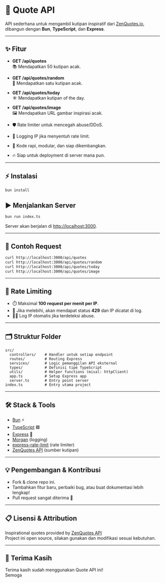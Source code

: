 # 🚀 Quote API

API sederhana untuk mengambil kutipan inspiratif dari [ZenQuotes.io](https://zenquotes.io/), dibangun dengan **Bun**, **TypeScript**, dan **Express**.

---

## ✨ Fitur

- **GET /api/quotes**  
  📚 Mendapatkan 50 kutipan acak.

- **GET /api/quotes/random**  
  🎲 Mendapatkan satu kutipan acak.

- **GET /api/quotes/today**  
  ☀️ Mendapatkan kutipan of the day.

- **GET /api/quotes/image**  
  🖼️ Mendapatkan URL gambar inspirasi acak.

- 🛡️ Rate limiter untuk mencegah abuse/DDoS.
- 📝 Logging IP jika menyentuh rate limit.
- 🧩 Kode rapi, modular, dan siap dikembangkan.
- 🔥 Siap untuk deployment di server mana pun.

---

## ⚡️ Instalasi

```bash
bun install
```

## ▶️ Menjalankan Server

```bash
bun run index.ts
```

Server akan berjalan di [http://localhost:3000](http://localhost:3000).

---

## 🧪 Contoh Request

```bash
curl http://localhost:3000/api/quotes
curl http://localhost:3000/api/quotes/random
curl http://localhost:3000/api/quotes/today
curl http://localhost:3000/api/quotes/image
```

---

## 🚦 Rate Limiting

- ⏱️ Maksimal **100 request per menit per IP**.
- 🚫 Jika melebihi, akan mendapat status **429** dan IP dicatat di log.
- 🕵️‍♂️ Log IP otomatis jika terdeteksi abuse.

---

## 🗂️ Struktur Folder

```
src/
  controllers/    # Handler untuk setiap endpoint
  routes/         # Routing Express
  services/       # Logic pemanggilan API eksternal
  types/          # Definisi tipe TypeScript
  utils/          # Helper functions (misal: httpClient)
  app.ts          # Setup Express app
  server.ts       # Entry point server
index.ts          # Entry utama project
```

---

## 🛠️ Stack & Tools

- [Bun](https://bun.sh/) ⚡
- [TypeScript](https://www.typescriptlang.org/) 🟦
- [Express](https://expressjs.com/) 🚂
- [Morgan](https://github.com/expressjs/morgan) (logging)
- [express-rate-limit](https://github.com/express-rate-limit/express-rate-limit) (rate limiter)
- [ZenQuotes API](https://zenquotes.io/) (sumber kutipan)

---

## 💡 Pengembangan & Kontribusi

- Fork & clone repo ini.
- Tambahkan fitur baru, perbaiki bug, atau buat dokumentasi lebih lengkap!
- Pull request sangat diterima 🚀

---

## 📋 Lisensi & Attribution

Inspirational quotes provided by [ZenQuotes API](https://zenquotes.io/)  
Project ini open source, silakan gunakan dan modifikasi sesuai kebutuhan.

---

## 🙏 Terima Kasih

Terima kasih sudah menggunakan Quote API ini!  
Semoga